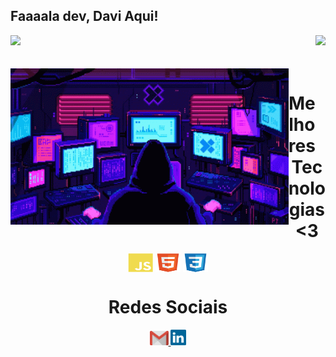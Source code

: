 ## Faaaala dev, Davi Aqui!

<div>
  
  <img  height="180em" src="https://github-readme-stats.vercel.app/api?username=DaviHuene&show_icons=true&theme=midnight-purple&include_all_commits=true&count_private=true"/>
  <img align="right" height="180em" src=["https://github-readme-stats.vercel.app/api/top-langs/?username=DaviHuene&layout=compact&langs_count=16&theme=midnight-purple"](https://github-readme-stats.vercel.app/api/top-langs/?username=DaviHuene&layout=compact&langs_count=16&theme=midnight-purple)/>
</div>
<br>

<div  align="center"> 
  <div style="display: inline_block"><br>
    <img align="left" height="250" alt="coding-time" src="pixels-neon.gif">
    <h1 align="center">Melhores Tecnologias <3</h1>
    <img align="center" height="30" width="40" alt="js-icon"  src="https://raw.githubusercontent.com/devicons/devicon/master/icons/javascript/javascript-plain.svg">
    <img align="center" height="30" width="40" alt="html-icon" src="https://raw.githubusercontent.com/devicons/devicon/master/icons/html5/html5-original.svg">
    <img align="center" height="30" width="40" alt="css-icon" src="https://raw.githubusercontent.com/devicons/devicon/master/icons/css3/css3-original.svg">
   </div>
    
  
  <h1 align="center">Redes Sociais</h1>
    <a href = "mailto: daviangelohuene2021@gmail.com">
      <img width="30" src="gmail.svg">
    </a>
    <a href = "https://www.linkedin.com/in/davi-ângelo-martins-paes-huene-b41031208/">
      <img width="25" src="linkedin.svg">
    </a>
   
</div>
  

